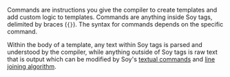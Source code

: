 Commands are instructions you give the compiler to create templates and add
custom logic to templates. Commands are anything inside Soy tags, delimited by
braces (`{}`). The syntax for commands depends on the specific command.

Within the body of a template, any text within Soy tags is parsed and understood
by the compiler, while anything outside of Soy tags is raw text that is output
which can be modified by Soy's [textual commands](textual-commands.md) and
[line joining algorithm](textual-commands.md#line-joining).
